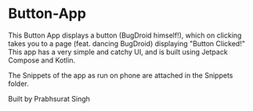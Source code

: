 # Button-App
This Button App displays a button (BugDroid himself!), which on clicking takes you to a page (feat. dancing BugDroid) displaying "Button Clicked!"
This app has a very simple and catchy UI, and is built using Jetpack Compose and Kotlin.

The Snippets of the app as run on phone are attached in the Snippets folder.


Built by
Prabhsurat Singh
